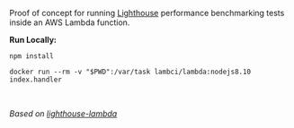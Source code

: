 
Proof of concept for running [Lighthouse](https://github.com/GoogleChrome/lighthouse) performance benchmarking tests inside an AWS Lambda function.


**Run Locally:**  

```
npm install 

docker run --rm -v "$PWD":/var/task lambci/lambda:nodejs8.10 index.handler
```

<br/>

*Based on  [lighthouse-lambda](https://github.com/joytocode/lighthouse-lambda)*

